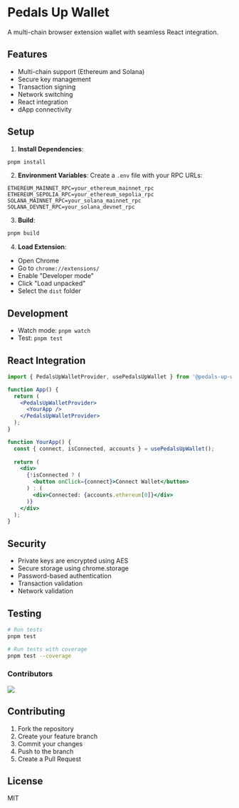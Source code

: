 # Pedals Up Wallet

A multi-chain browser extension wallet with seamless React integration.

## Features

- Multi-chain support (Ethereum and Solana)
- Secure key management
- Transaction signing
- Network switching
- React integration
- dApp connectivity

## Setup

1. **Install Dependencies**:
```bash
pnpm install
```

2. **Environment Variables**:
Create a `.env` file with your RPC URLs:
```env
ETHEREUM_MAINNET_RPC=your_ethereum_mainnet_rpc
ETHEREUM_SEPOLIA_RPC=your_ethereum_sepolia_rpc
SOLANA_MAINNET_RPC=your_solana_mainnet_rpc
SOLANA_DEVNET_RPC=your_solana_devnet_rpc
```

3. **Build**:
```bash
pnpm build
```

4. **Load Extension**:
- Open Chrome
- Go to `chrome://extensions/`
- Enable "Developer mode"
- Click "Load unpacked"
- Select the `dist` folder

## Development

- Watch mode: `pnpm watch`
- Test: `pnpm test`

## React Integration

```jsx
import { PedalsUpWalletProvider, usePedalsUpWallet } from '@pedals-up-wallet/react';

function App() {
  return (
    <PedalsUpWalletProvider>
      <YourApp />
    </PedalsUpWalletProvider>
  );
}

function YourApp() {
  const { connect, isConnected, accounts } = usePedalsUpWallet();
  
  return (
    <div>
      {!isConnected ? (
        <button onClick={connect}>Connect Wallet</button>
      ) : (
        <div>Connected: {accounts.ethereum[0]}</div>
      )}
    </div>
  );
}
```

## Security

- Private keys are encrypted using AES
- Secure storage using chrome.storage
- Password-based authentication
- Transaction validation
- Network validation

## Testing

```bash
# Run tests
pnpm test

# Run tests with coverage
pnpm test --coverage
```
### Contributors
<a href="https://github.com/Saurabh77-99/GearMask/graphs/contributors">
  <img src="https://contrib.rocks/image?repo=Saurabh77-99/GearMask" />
</a>

## Contributing

1. Fork the repository
2. Create your feature branch
3. Commit your changes
4. Push to the branch
5. Create a Pull Request

## License

MIT 
